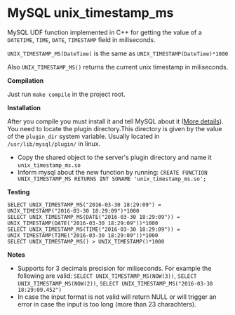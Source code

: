 # MySQL unix_timestamp_ms

MySQL UDF function implemented in C++ for getting the value of a `DATETIME`, `TIME`, `DATE`, `TIMESTAMP` field in miliseconds.

`UNIX_TIMESTAMP_MS(DateTime)` is the same as `UNIX_TIMESTAMP(DateTime)*1000`

Also `UNIX_TIMESTAMP_MS()` returns the current unix timestamp in miliseconds.

**Compilation**

Just run `make compile` in the project root.

**Installation**

After you compile you must install it and tell MySQL about it ([More details][1]). You need to locate the plugin directory.This directory is given by the value of the `plugin_dir` system variable. Usually located in `/usr/lib/mysql/plugin/` in linux.
 
- Copy the shared object to the server's plugin directory and name it `unix_timestamp_ms.so`
- Inform mysql about the new function by running: `CREATE FUNCTION UNIX_TIMESTAMP_MS RETURNS INT SONAME 'unix_timestamp_ms.so';`

**Testing**

```
SELECT UNIX_TIMESTAMP_MS("2016-03-30 18:29:09") = UNIX_TIMESTAMP("2016-03-30 18:29:09")*1000
SELECT UNIX_TIMESTAMP_MS(DATE("2016-03-30 18:29:09")) = UNIX_TIMESTAMP(DATE("2016-03-30 18:29:09"))*1000 
SELECT UNIX_TIMESTAMP_MS(TIME("2016-03-30 18:29:09")) = UNIX_TIMESTAMP(TIME("2016-03-30 18:29:09"))*1000
SELECT UNIX_TIMESTAMP_MS() > UNIX_TIMESTAMP()*1000
```

**Notes**

- Supports for 3 decimals precision for miliseconds. For example the following are valid: `SELECT UNIX_TIMESTAMP_MS(NOW(3))`, `SELECT UNIX_TIMESTAMP_MS(NOW(2))`, `SELECT UNIX_TIMESTAMP_MS("2016-03-30 18:29:09.452")`
- In case the input format is not valid will return NULL or will trigger an error in case the input is too long (more than 23 charachters).

[1]:http://dev.mysql.com/doc/refman/5.7/en/udf-compiling.html
